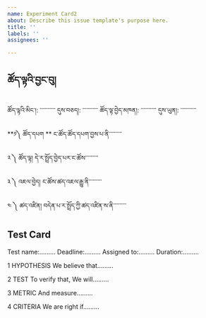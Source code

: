 ```yaml
---
name: Experiment Card2
about: Describe this issue template's purpose here.
title: ''
labels: ''
assignees: ''

---
```


## ཚོད་ལྟའི་བྱང་བུ།

ཚོད་ལྟའི་མིང་།: ་་་་་་་་་་་་
དུས་བཅད།: ་་་་་་་་་་་་
ཚོད་ལྟ་བྱེད་མཁན།: ་་་་་་་་་་་་
དུས་ཡུན།: ་་་་་་་་་་་་

**༡༽ ཚོད་དཔག **
ང་ཚོད་ཚོད་དཔག་བྱས་པ་ནི་་་་་་་་་་


༢ ༽ ཚོད་ལྟ།
དེ་ར་སྤྲོད་བྱེད་པར་ང་ཚོས་་་་་་་་་་


༣ ༽ འཇལ་བྱེད།
ང་ཚོས་ཚད་འཇལ་རྒྱུ་ནི་་་་་་་་་་


༤ ༽ ཚད་འཛིན།
བདེན་པ་ར་སྤྲོད་ཀྱི་ཚད་འཛིན་ས་ནི་་་་་་་་་་

## Test Card

Test name:.........
Deadline:.........
Assigned to:.........
Duration:.........


1 HYPOTHESIS
We believe that.........


2 TEST
To verify that, We will.........


3 METRIC
And measure.........


4 CRITERIA
We are right if.........
